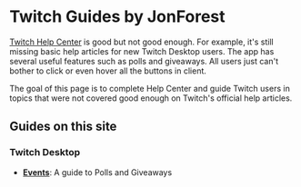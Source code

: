 # Twitch Guides by JonForest

[Twitch Help Center](https://help.twitch.tv/) is good but not good enough. For example, it's still missing basic help articles for new Twitch Desktop users. The app has several useful features such as polls and giveaways. All users just can't bother to click or even hover all the buttons in client.

The goal of this page is to complete Help Center and guide Twitch users in topics that were not covered good enough on Twitch's official help articles.

## Guides on this site

### Twitch Desktop

- [**Events**][desktop events]: A guide to Polls and Giveaways

[desktop events]: ./desktop/events
